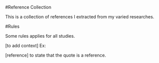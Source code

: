 #Reference Collection

This is a collection of references I extracted from my varied researches.

#Rules

Some rules applies for all studies.

[to add context]
Ex:

[reference] to state that the quote is a reference.
